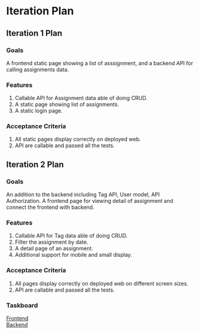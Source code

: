 # Iteration Plan

## Iteration 1 Plan

### Goals
A frontend static page showing a list of asssignment, and a backend API for calling assignments data.

### Features
1. Callable API for Assignment data able of doing CRUD.
2. A static page showing list of assignments.
3. A static login page.

### Acceptance Criteria
1. All static pages display correctly on deployed web.
2. API are callable and passed all the tests.

## Iteration 2 Plan

### Goals
An addition to the backend including Tag API, User model, API Authorization.
A frontend page for viewing detail of assignment and connect the frontend with backend.

### Features
1. Callable API for Tag data able of doing CRUD.
2. Filter the assignment by date.
2. A detail page of an assignment.
3. Additional support for mobile and small display.

### Acceptance Criteria
1. All pages display correctly on deployed web on different screen sizes.
2. API are callable and passed all the tests.

### Taskboard
[Frontend](https://github.com/GarnBarn/garnbarn-frontend/projects/2)   
[Backend](https://github.com/GarnBarn/garnbarn-backend/projects/2)